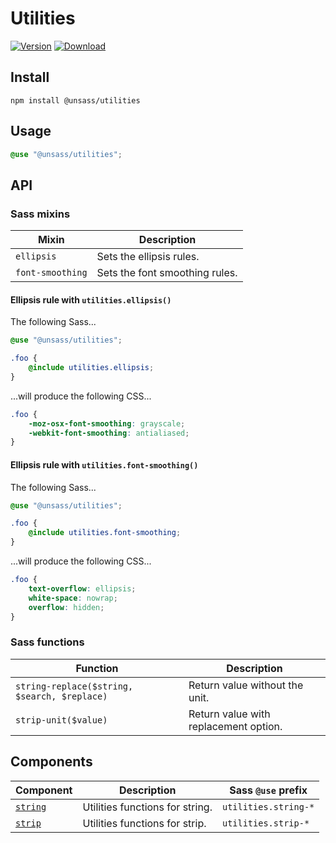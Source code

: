 # Utilities

[![Version](https://flat.badgen.net/npm/v/@unsass/utilities)](https://www.npmjs.com/package/@unsass/utilities)
[![Download](https://flat.badgen.net/npm/dt/@unsass/utilities)](https://www.npmjs.com/package/@unsass/utilities)

## Install

```shell
npm install @unsass/utilities
```

## Usage

```scss
@use "@unsass/utilities";
```

## API

### Sass mixins

| Mixin            | Description                    |
|------------------|--------------------------------|
| `ellipsis`       | Sets the ellipsis rules.       |
| `font-smoothing` | Sets the font smoothing rules. |

#### Ellipsis rule with `utilities.ellipsis()`

The following Sass...

```scss
@use "@unsass/utilities";

.foo {
    @include utilities.ellipsis;
}
```

...will produce the following CSS...

```css
.foo {
    -moz-osx-font-smoothing: grayscale;
    -webkit-font-smoothing: antialiased;
}
```

#### Ellipsis rule with `utilities.font-smoothing()`

The following Sass...

```scss
@use "@unsass/utilities";

.foo {
    @include utilities.font-smoothing;
}
```

...will produce the following CSS...

```css
.foo {
    text-overflow: ellipsis;
    white-space: nowrap;
    overflow: hidden;
}
```

### Sass functions

| Function                                     | Description                           |
|----------------------------------------------|---------------------------------------|
| `string-replace($string, $search, $replace)` | Return value without the unit.        |
| `strip-unit($value)`                         | Return value with replacement option. |


## Components

| Component            | Description                     | Sass `@use` prefix   |
|----------------------|---------------------------------|----------------------|
| [`string`](./string) | Utilities functions for string. | `utilities.string-*` |
| [`strip`](./strip)   | Utilities functions for strip.  | `utilities.strip-*`  |
